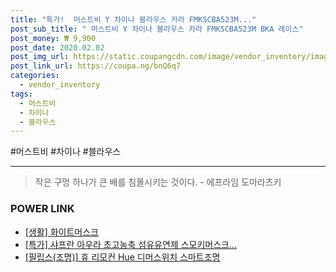 ```yaml
--- 
title: "특가!  머스트비 Y 차이나 블라우스 카라 FMKSCBA523M..." 
post_sub_title: " 머스트비 Y 차이나 블라우스 카라 FMKSCBA523M BKA 레이스" 
post_money: ₩ 9,900 
post_date: 2020.02.02 
post_img_url: https://static.coupangcdn.com/image/vendor_inventory/images/2018/02/23/19/9/768c3f55-d2cd-41a4-b59a-89fed6514e8e.jpg 
post_link_url: https://coupa.ng/bnQ6q7 
categories: 
  - vendor_inventory 
tags: 
  - 머스트비 
  - 차이나 
  - 블라우스 
--- 
```

  #머스트비 #차이나 #블라우스 
<hr> 

> 작은 구멍 하나가 큰 배를 침몰시키는 것이다. - 에프라임 도마라츠키 


### POWER LINK

* <a href="https://blog.naver.com/fasyy4321/221759362310" target="_blank"> [생활] 화이트머스크  </a>
* <a href="https://blog.naver.com/an0733/221786028585" target="_blank">[특가] 샤프란 아우라 초고농축 섬유유연제 스모키머스크...</a>
* <a href="https://blog.naver.com/santokki14/221784838622" target="_blank">[필립스(조명)] 휴 리모컨 Hue 디머스위치 스마트조명</a>
